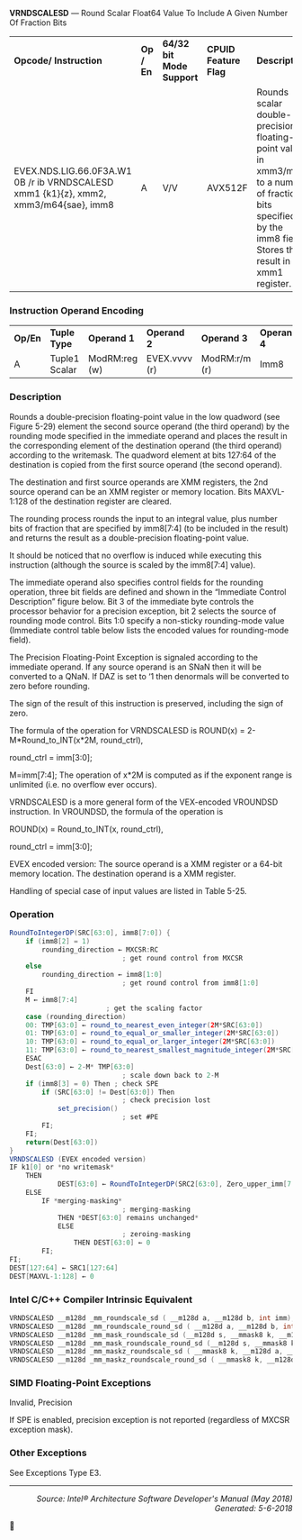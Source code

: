 <b>VRNDSCALESD</b> — Round Scalar Float64 Value To Include A Given Number Of Fraction Bits
<table>
	<tr>
		<td><b>Opcode/ Instruction</b></td>
		<td><b>Op / En</b></td>
		<td><b>64/32 bit Mode Support</b></td>
		<td><b>CPUID Feature Flag</b></td>
		<td><b>Description</b></td>
	</tr>
	<tr>
		<td>EVEX.NDS.LIG.66.0F3A.W1 0B /r ib VRNDSCALESD xmm1 {k1}{z}, xmm2, xmm3/m64{sae}, imm8</td>
		<td>A</td>
		<td>V/V</td>
		<td>AVX512F</td>
		<td>Rounds scalar double-precision floating-point value in xmm3/m64 to a number of fraction bits specified by the imm8 field. Stores the result in xmm1 register.</td>
	</tr>
</table>


### Instruction Operand Encoding
<table>
	<tr>
		<td><b>Op/En</b></td>
		<td><b>Tuple Type</b></td>
		<td><b>Operand 1</b></td>
		<td><b>Operand 2</b></td>
		<td><b>Operand 3</b></td>
		<td><b>Operand 4</b></td>
	</tr>
	<tr>
		<td>A</td>
		<td>Tuple1 Scalar</td>
		<td>ModRM:reg (w)</td>
		<td>EVEX.vvvv (r)</td>
		<td>ModRM:r/m (r)</td>
		<td>Imm8</td>
	</tr>
</table>


### Description
Rounds a double-precision floating-point value in the low quadword (see Figure 5-29) element the second source
operand (the third operand) by the rounding mode specified in the immediate operand and places the result in the
corresponding element of the destination operand (the third operand) according to the writemask. The quadword
element at bits 127:64 of the destination is copied from the first source operand (the second operand).

The destination and first source operands are XMM registers, the 2nd source operand can be an XMM register or
memory location. Bits MAXVL-1:128 of the destination register are cleared.

The rounding process rounds the input to an integral value, plus number bits of fraction that are specified by
imm8[7:4] (to be included in the result) and returns the result as a double-precision floating-point value.

It should be noticed that no overflow is induced while executing this instruction (although the source is scaled by
the imm8[7:4] value).

The immediate operand also specifies control fields for the rounding operation, three bit fields are defined and
shown in the “Immediate Control Description” figure below. Bit 3 of the immediate byte controls the processor
behavior for a precision exception, bit 2 selects the source of rounding mode control. Bits 1:0 specify a non-sticky
rounding-mode value (Immediate control table below lists the encoded values for rounding-mode field).

The Precision Floating-Point Exception is signaled according to the immediate operand. If any source operand is an
SNaN then it will be converted to a QNaN. If DAZ is set to ‘1 then denormals will be converted to zero before
rounding.

The sign of the result of this instruction is preserved, including the sign of zero.

The formula of the operation for VRNDSCALESD is
ROUND(x) = 2-M\*Round_to_INT(x\*2M, round_ctrl),

round_ctrl = imm[3:0];

M=imm[7:4];
The operation of x\*2M is computed as if the exponent range is unlimited (i.e. no overflow ever occurs).

VRNDSCALESD is a more general form of the VEX-encoded VROUNDSD instruction. In VROUNDSD, the formula of
the operation is

ROUND(x) = Round_to_INT(x, round_ctrl),

round_ctrl = imm[3:0];

EVEX encoded version: The source operand is a XMM register or a 64-bit memory location. The destination operand
is a XMM register.

Handling of special case of input values are listed in Table 5-25.

### Operation

```java
RoundToIntegerDP(SRC[63:0], imm8[7:0]) {
    if (imm8[2] = 1)
        rounding_direction ← MXCSR:RC
                            ; get round control from MXCSR
    else
        rounding_direction ← imm8[1:0]
                            ; get round control from imm8[1:0]
    FI
    M ← imm8[7:4]
                        ; get the scaling factor
    case (rounding_direction)
    00: TMP[63:0] ← round_to_nearest_even_integer(2M*SRC[63:0])
    01: TMP[63:0] ← round_to_equal_or_smaller_integer(2M*SRC[63:0])
    10: TMP[63:0] ← round_to_equal_or_larger_integer(2M*SRC[63:0])
    11: TMP[63:0] ← round_to_nearest_smallest_magnitude_integer(2M*SRC[63:0])
    ESAC
    Dest[63:0] ← 2-M* TMP[63:0] 
                            ; scale down back to 2-M
    if (imm8[3] = 0) Then ; check SPE
        if (SRC[63:0] != Dest[63:0]) Then
                            ; check precision lost
            set_precision()
                            ; set #PE
        FI;
    FI;
    return(Dest[63:0])
}
VRNDSCALESD (EVEX encoded version)
IF k1[0] or *no writemask*
    THEN
            DEST[63:0] ← RoundToIntegerDP(SRC2[63:0], Zero_upper_imm[7:0])
    ELSE 
        IF *merging-masking*
                            ; merging-masking
            THEN *DEST[63:0] remains unchanged*
            ELSE 
                            ; zeroing-masking
                THEN DEST[63:0] ← 0
        FI;
FI;
DEST[127:64] ← SRC1[127:64]
DEST[MAXVL-1:128] ← 0
```
### Intel C/C++ Compiler Intrinsic Equivalent
```c
VRNDSCALESD __m128d _mm_roundscale_sd ( __m128d a, __m128d b, int imm);
VRNDSCALESD __m128d _mm_roundscale_round_sd ( __m128d a, __m128d b, int imm, int sae);
VRNDSCALESD __m128d _mm_mask_roundscale_sd (__m128d s, __mmask8 k, __m128d a, __m128d b, int imm);
VRNDSCALESD __m128d _mm_mask_roundscale_round_sd (__m128d s, __mmask8 k, __m128d a, __m128d b, int imm, int sae);
VRNDSCALESD __m128d _mm_maskz_roundscale_sd ( __mmask8 k, __m128d a, __m128d b, int imm);
VRNDSCALESD __m128d _mm_maskz_roundscale_round_sd ( __mmask8 k, __m128d a, __m128d b, int imm, int sae);
```
### SIMD Floating-Point Exceptions
Invalid, Precision

If SPE is enabled, precision exception is not reported (regardless of MXCSR exception mask).

### Other Exceptions

See Exceptions Type E3.

 --- 
<p align="right"><i>Source: Intel® Architecture Software Developer's Manual (May 2018)<br>Generated: 5-6-2018</i></p>
